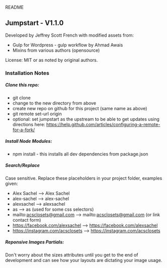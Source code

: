 README


## Jumpstart - V1.1.0

Developed by Jeffrey Scott French with modified assets from:
* Gulp for Wordpress - gulp workflow by Ahmad Awais
* Mixins from various authors (opensource)

License: MIT or as noted by original authors.




### Installation Notes


##### Clone this repo:
* git clone <this-repo> <new-name>
* change to the new directory from above
* create new repo on github for this project (same name as above)
* git remote set-url origin <new-repo-on-github>
* optional: set jumpstart as the upstream to be able to get updates using directions here: https://help.github.com/articles/configuring-a-remote-for-a-fork/


##### Install Node Modules:
* npm install - this installs all dev dependencies from package.json


##### Search/Replace
Case sensitive. Replace these placeholders in your project folder, examples given:
* Alex Sachel         --> Alex Sachel
* alex-sachel          --> alex-sachel
* alexsachel       --> alexsachel
* as       --> as (used for some css selectors)
* mailto:acsclosets@gmail.com      --> mailto:acsclosets@gmail.com (or link contact form)
* https://facebook.com/alexsachel  --> https://facebook.com/alexsachel
* https://instagram.com/acsclosets --> https://instagram.com/acsclosets


##### Reponsive Images Partials:
Don't worry about the sizes attributes until you get to the end of development and can see how your layouts are dictating your image usage.